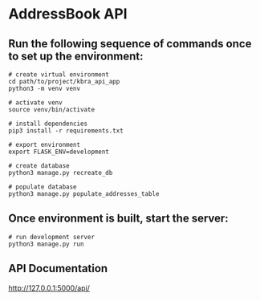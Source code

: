 # AddressBook API

## Run the following sequence of commands once to set up the environment:

```
# create virtual environment
cd path/to/project/kbra_api_app
python3 -m venv venv

# activate venv
source venv/bin/activate

# install dependencies
pip3 install -r requirements.txt

# export environment
export FLASK_ENV=development

# create database
python3 manage.py recreate_db

# populate database
python3 manage.py populate_addresses_table
```

## Once environment is built, start the server:

```
# run development server
python3 manage.py run
```

## API Documentation
http://127.0.0.1:5000/api/